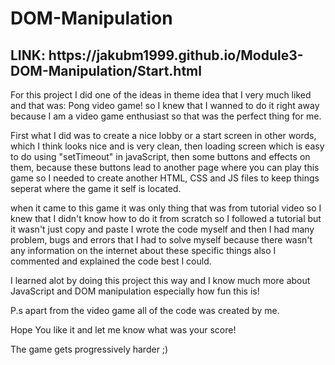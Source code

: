<h1>DOM-Manipulation</h1>
<h2>LINK: https://jakubm1999.github.io/Module3-DOM-Manipulation/Start.html</h2>

<p>For this project I did one of the ideas in theme idea that I very much liked and that was: Pong video game! so I knew that I wanned to do it right away because I am a video game enthusiast so that was the perfect thing for me.</p>

<p>First what I did was to create a nice lobby or a start screen in other words, which I think looks nice and is very clean, then loading screen which is easy to do using "setTimeout" in javaScript, then some buttons and effects on them, because these buttons lead to another page where you can play this game so I needed to create another HTML, CSS and JS files to keep things seperat where the game it self is located.</p>

<p>when it came to this game it was only thing that was from tutorial video so I knew that I didn't know how to do it from scratch so I followed a tutorial but it wasn't just copy and paste I wrote the code myself and then I had many problem, bugs and errors that I had to solve myself because there wasn't any information on the internet about these specific things also I commented and explained the code best I could.</p>

<p> I learned alot by doing this project this way and I know much more about JavaScript and DOM manipulation especially how fun this is!</p>
<p>P.s apart from the video game all of the code was created by me.</p>

<p>Hope You like it and let me know what was your score!</p>

<p>The game gets progressively harder ;)</p>
